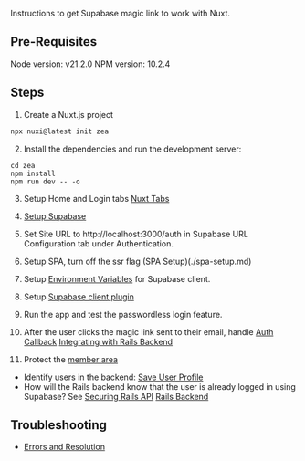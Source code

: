 
Instructions to get Supabase magic link to work with Nuxt.

## Pre-Requisites

Node version: v21.2.0
NPM version: 10.2.4

## Steps

1. Create a Nuxt.js project

```js
npx nuxi@latest init zea
```

2. Install the dependencies and run the development server:

```
cd zea
npm install
npm run dev -- -o
```

3. Setup Home and Login tabs [Nuxt Tabs](./nuxt-links.md)

4. [Setup Supabase](./supabase-setup.md)

5. Set Site URL to http://localhost:3000/auth in Supabase URL Configuration tab under Authentication. 

6. Setup SPA, turn off the ssr flag (SPA Setup)(./spa-setup.md)

5. Setup [Environment Variables](./env-variables.md) for Supabase client.

6. Setup [Supabase client plugin](./plugin.md)

7. Run the app and test the passwordless login feature.

8. After the user clicks the magic link sent to their email, handle [Auth Callback](auth-callback.md) [Integrating with Rails Backend](./integrating-with-backend.md)

9. Protect the [member area](./protected-pages.md)

- Identify users in the backend: [Save User Profile](identify-users-backend.md)
- How will the Rails backend know that the user is already logged in using Supabase? See [Securing Rails API](./securing-rails-api.md) [Rails Backend](./supabase-rails.md)

## Troubleshooting

- [Errors and Resolution](./troubleshooting.md)